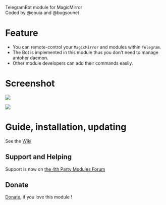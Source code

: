 TelegramBot module for MagicMirror<br>
Coded by @eouia and @bugsounet

# Feature
- You can remote-control your `MagicMirror` and modules within `Telegram`.
- The Bot is implemented in this module thus you don't need to manage antoher daemon.
- Other module developers can add their commands easily.

# Screenshot

![](https://raw.githubusercontent.com/bugsounet/EXT-TelegramBot/master/sc_fullsize.png)

![](https://raw.githubusercontent.com/bugsounet/EXT-TelegramBot/master/sc_overflowed.png)

# Guide, installation, updating

See the [Wiki](http://wiki.bugsounet.fr/en/EXT-TelegramBot)

## Support and Helping
Support is now on [the 4th Party Modules Forum](https://forum.bugsounet.fr)

## Donate
 [Donate](https://www.paypal.com/cgi-bin/webscr?cmd=_s-xclick&hosted_button_id=TTHRH94Y4KL36&source=url), if you love this module !
